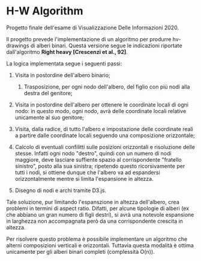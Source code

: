 # H-W Algorithm

Progetto finale dell'esame di Visualizzazione Delle Informazioni 2020.

Il progetto prevede l'implementazione di un algoritmo per produrre hv-drawings di alberi binari. Questa versione segue le indicazioni riportate dall'algoritmo **Right heavy [Crescenzi et al., 92]**.

La logica implementata segue i seguenti passi:

1. Visita in postordine dell'albero binario;

   1. Trasposizione, per ogni nodo dell'albero, del figlio con più nodi alla destra del genitore;

2. Visita in postordine dell'albero per ottenere le coordinate locali di ogni nodo: in questo modo, ogni nodo, avrà delle coordinate
   locali relative unicamente al suo genitore;

3. Visita, dalla radice, di tutto l'albero e impostazione delle coordinate reali a partire dalle coordinate locali seguendo una composizione orizzontale;

4. Calcolo di eventuali confilitti sulle posizioni orizzontali e risoluzione delle stesse. Infatti ogni nodo "destro", quindi con un numero di nodi maggiore, deve lasciare suffiente spazio al corrispondente "fratello sinistro", posto alla sua sinistra; ripetendo questo ricorsivamente per tutti i nodi, si ottiene dunque che l'albero va ad espandersi orizzontalmente mentre si limita l'espansione in altezza.

5. Disegno di nodi e archi tramite D3.js.

Tale soluzione, pur limitando l'espanszione in altezza dell'albero, crea problemi in termini di aspect ratio. Difatti, per alcune tipologie di alberi (ex che abbiano un gran numero di figli destri), si avrà una notevole espansione in larghezza non accompagnata però da una corrispondente crescita in altezza.

Per risolvere questo problema è possibile implementare un algoritmo che alterni composizioni verticali e orizzontali. Tuttavia questa modalità è ottima unicamente per gli alberi binari completi (complessità O(n)).
